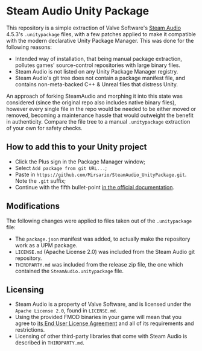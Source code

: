 # Steam Audio Unity Package

This repository is a simple extraction of Valve Software's [Steam Audio](https://github.com/ValveSoftware/steam-audio/releases) 4.5.3's `.unitypackage` files, with a few patches applied to make it compatible with the modern declarative Unity Package Manager. This was done for the following reasons:
- Intended way of installation, that being manual package extraction, pollutes games' source-control repositories with large binary files.
- Steam Audio is not listed on any Unity Package Manager registry.
- Steam Audio's git tree does not contain a package manifest file, and contains non-meta-backed C++ & Unreal files that distress Unity.

An approach of forking SteamAudio and morphing it into this state was considered (since the original repo also includes native binary files), however every single file in the repo would be needed to be either moved or removed, becoming a maintenance hassle that would outweight the benefit in authenticity. Compare the file tree to a manual `.unitypackage` extraction of your own for safety checks.

## How to add this to your Unity project
- Click the Plus sign in the Package Manager window;
- Select `Add package from git URL...`;
- Paste in `https://github.com/Mirsario/SteamAudio_UnityPackage.git`. Note the `.git` suffix;
- Continue with the fifth bullet-point [in the official documentation](https://valvesoftware.github.io/steam-audio/doc/unity/getting-started.html).

## Modifications
The following changes were applied to files taken out of the `.unitypackage` file:
- The `package.json` manifest was added, to actually make the repository work as a UPM package.
- `LICENSE.md` (Apache License 2.0) was included from the Steam Audio git repository.
- `THIRDPARTY.md` was included from the release zip file, the one which contained the `SteamAudio.unitypackage` file.

## Licensing
- Steam Audio is a property of Valve Software, and is licensed under the `Apache License 2.0`, found in `LICENSE.md`.
- Using the provided FMOD binaries in your game will mean that you agree to [its End User License Agreement](https://www.fmod.com/legal) and all of its requirements and restrictions.
- Licensing of other third-party libraries that come with Steam Audio is described in `THIRDPARTY.md`.